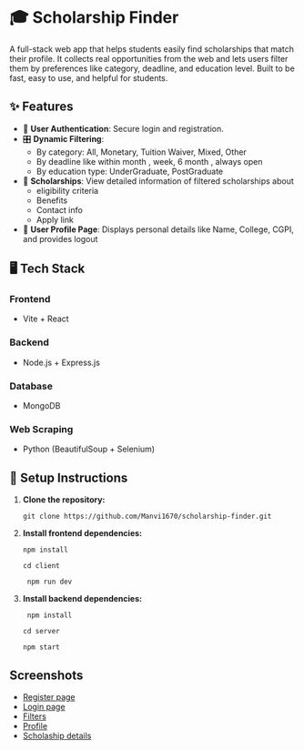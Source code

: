 
# **🎓 Scholarship Finder**  
A full-stack web app that helps students easily find scholarships that match their profile. It collects real opportunities from the web and lets users filter them by preferences like category, deadline, and education level. Built to be fast, easy to use, and helpful for students.

## ✨ Features

- 🔐 **User Authentication**: Secure login and registration.
- 🎛️ **Dynamic Filtering**:
  - By category: All, Monetary, Tuition Waiver, Mixed, Other  
  - By deadline like within month , week, 6 month , always open
  - By education type: UnderGraduate, PostGraduate 
- 📄 **Scholarships**: View detailed information of filtered scholarships about
    - eligibility criteria
    - Benefits
    - Contact info
    - Apply link
- 👤 **User Profile Page**: Displays personal details like Name, College, CGPI, and provides logout


## 🖥️ Tech Stack

### Frontend
- Vite + React

### Backend
- Node.js + Express.js

### Database
- MongoDB 
  
### Web Scraping
- Python (BeautifulSoup + Selenium)



## 📌 Setup Instructions

1. **Clone the repository:**
  
   `git clone https://github.com/Manvi1670/scholarship-finder.git`
   

2. **Install frontend dependencies:**
  
   `npm install`
   
    `cd client`
   
   ` npm run dev`
   

4. **Install backend dependencies:**

   ` npm install`

   `cd server`

   `npm start`


## Screenshots

- [Register page](Screenshots/Screenshot_25-6-2025_112213_localhost.jpeg)
- [Login page](Screenshots/Screenshot_25-6-2025_112120_localhost.jpeg)
- [Filters](Screenshots/Screenshot_25-6-2025_112410_localhost.jpeg)
- [Profile](Screenshots/Screenshot_25-6-2025_112433_localhost.jpeg)
- [Scholaship details](Screenshots/Screenshot_25-6-2025_11327_localhost.jpeg)


